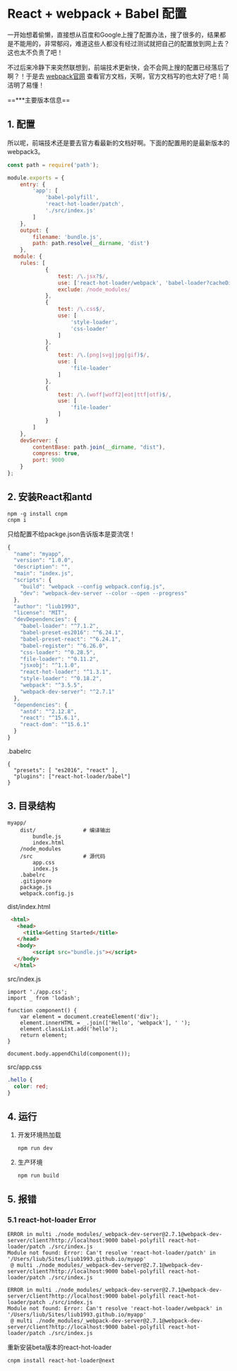 # React + webpack + Babel  配置

一开始想着偷懒，直接想从百度和Google上搜了配置办法，搜了很多的，结果都是不能用的，非常郁闷，难道这些人都没有经过测试就把自己的配置放到网上去？这也太不负责了吧！

不过后来冷静下来突然联想到，前端技术更新快，会不会网上搜的配置已经落后了啊？！于是去 [webpack官网](https://webpack.js.org/configuration/) 查看官方文档，天啊，官方文档写的也太好了吧！简洁明了易懂！



==***主要版本信息==



## 1. 配置

所以呢，前端技术还是要去官方看最新的文档好啊。下面的配置用的是最新版本的webpack3。

```javascript
const path = require('path');

module.exports = {
	entry: {
		'app': [
			'babel-polyfill',
			'react-hot-loader/patch',
			'./src/index.js'
		]
	},
	output: {
		filename: 'bundle.js',
		path: path.resolve(__dirname, 'dist')
	},
  module: {
	rules: [
			{
				test: /\.jsx?$/,
				use: ['react-hot-loader/webpack', 'babel-loader?cacheDirectory'],
				exclude: /node_modules/
			},
			{
				test: /\.css$/,
				use: [
					'style-loader',
					'css-loader'
				]
			},
			{
				test: /\.(png|svg|jpg|gif)$/,
				use: [
					'file-loader'
				]
			},
			{
				test: /\.(woff|woff2|eot|ttf|otf)$/,
				use: [
					'file-loader'
				]
			}
		]
	},
	devServer: {
		contentBase: path.join(__dirname, "dist"),
		compress: true,
		port: 9000
	}
};
```



## 2. 安装React和antd

```shell
npm -g install cnpm
cnpm i
```

只给配置不给packge.json告诉版本是耍流氓！

```javascript
{
  "name": "myapp",
  "version": "1.0.0",
  "description": "",
  "main": "index.js",
  "scripts": {
    "build": "webpack --config webpack.config.js",
    "dev": "webpack-dev-server --color --open --progress"
  },
  "author": "liub1993",
  "license": "MIT",
  "devDependencies": {
    "babel-loader": "^7.1.2",
    "babel-preset-es2016": "^6.24.1",
    "babel-preset-react": "^6.24.1",
    "babel-register": "^6.26.0",
    "css-loader": "^0.28.5",
    "file-loader": "^0.11.2",
    "jsxobj": "^1.1.0",
    "react-hot-loader": "^1.3.1",
    "style-loader": "^0.18.2",
    "webpack": "^3.5.5",
    "webpack-dev-server": "^2.7.1"
  },
  "dependencies": {
    "antd": "^2.12.8",
    "react": "^15.6.1",
    "react-dom": "^15.6.1"
  }
}
```

.babelrc

```javas
{
  "presets": [ "es2016", "react" ],
  "plugins": ["react-hot-loader/babel"]
}
```



## 3. 目录结构

```
myapp/
	dist/				# 编译输出
		bundle.js
		index.html
	/node_modules 
	/src				# 源代码
		app.css
		index.js
	.babelrc
	.gitignore
	package.js
	webpack.config.js
```

dist/index.html

```html
 <html>
   <head>
     <title>Getting Started</title>
   </head>
   <body>
		<script src="bundle.js"></script>
   </body>
  </html>
```

src/index.js

```javas
import './app.css';
import _ from 'lodash';

function component() {
	var element = document.createElement('div');
	element.innerHTML = _.join(['Hello', 'webpack'], ' ');
	element.classList.add('hello');
	return element;
}

document.body.appendChild(component());
```

src/app.css

```css
.hello {
  color: red;
}
```



## 4. 运行

1. 开发环境热加载

   ```shell
   npm run dev
   ```

2. 生产环境

    ```shell
   npm run build
    ```



## 5. 报错

### 5.1 react-hot-loader Error

```shell
ERROR in multi ./node_modules/_webpack-dev-server@2.7.1@webpack-dev-server/client?http://localhost:9000 babel-polyfill react-hot-loader/patch ./src/index.js
Module not found: Error: Can't resolve 'react-hot-loader/patch' in '/Users/liub/Sites/liub1993.github.io/myapp'
 @ multi ./node_modules/_webpack-dev-server@2.7.1@webpack-dev-server/client?http://localhost:9000 babel-polyfill react-hot-loader/patch ./src/index.js

ERROR in multi ./node_modules/_webpack-dev-server@2.7.1@webpack-dev-server/client?http://localhost:9000 babel-polyfill react-hot-loader/patch ./src/index.js
Module not found: Error: Can't resolve 'react-hot-loader/webpack' in '/Users/liub/Sites/liub1993.github.io/myapp'
 @ multi ./node_modules/_webpack-dev-server@2.7.1@webpack-dev-server/client?http://localhost:9000 babel-polyfill react-hot-loader/patch ./src/index.js
```

重新安装beta版本的react-hot-loader

```shell
cnpm install react-hot-loader@next
```

